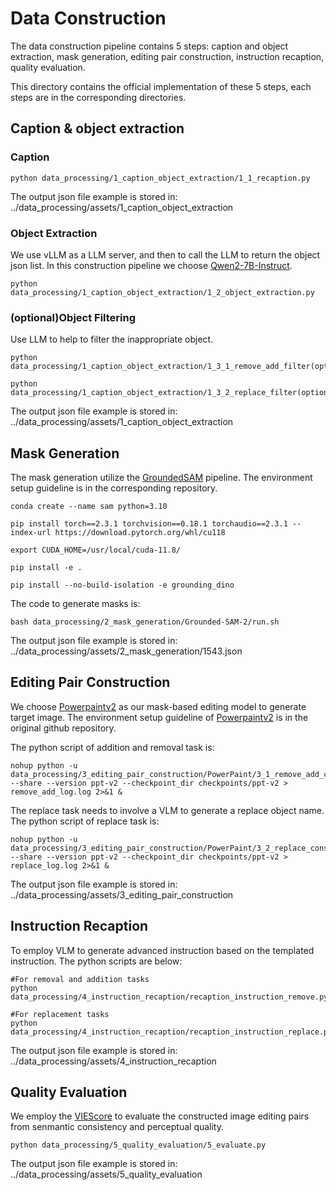 # Data Construction
The data construction pipeline contains 5 steps: caption and object extraction, mask generation, editing pair construction, instruction recaption, quality evaluation.

This directory contains the official implementation of these 5 steps, each steps are in the corresponding directories.
## Caption & object extraction
### Caption
```
python data_processing/1_caption_object_extraction/1_1_recaption.py
```
The output json file example is stored in: ../data_processing/assets/1_caption_object_extraction
### Object Extraction
We use vLLM as a LLM server, and then to call the LLM to return the object json list. In this construction pipeline we choose [Qwen2-7B-Instruct](https://huggingface.co/Qwen/Qwen2-7B-Instruct).
```
python data_processing/1_caption_object_extraction/1_2_object_extraction.py
```

### (optional)Object Filtering
Use LLM to help to filter the inappropriate object.
```
python data_processing/1_caption_object_extraction/1_3_1_remove_add_filter(optional).py
```
```
python data_processing/1_caption_object_extraction/1_3_2_replace_filter(optional).py
```
The output json file example is stored in: ../data_processing/assets/1_caption_object_extraction


## Mask Generation
The mask generation utilize the [GroundedSAM](https://github.com/IDEA-Research/Grounded-SAM-2) pipeline. The environment setup guideline is in the corresponding repository.
```
conda create --name sam python=3.10

pip install torch==2.3.1 torchvision==0.18.1 torchaudio==2.3.1 --index-url https://download.pytorch.org/whl/cu118

export CUDA_HOME=/usr/local/cuda-11.8/

pip install -e .

pip install --no-build-isolation -e grounding_dino
```

The code to generate masks is:
```
bash data_processing/2_mask_generation/Grounded-SAM-2/run.sh
```

The output json file example is stored in: ../data_processing/assets/2_mask_generation/1543.json

## Editing Pair Construction
We choose [Powerpaintv2](https://huggingface.co/JunhaoZhuang/PowerPaint-v2-1) as our mask-based editing model to generate target image. The environment setup guideline of [Powerpaintv2](https://github.com/open-mmlab/PowerPaint?tab=readme-ov-file) is in the original github repository.

The python script of addition and removal task is:
```
nohup python -u data_processing/3_editing_pair_construction/PowerPaint/3_1_remove_add_construction.py --share --version ppt-v2 --checkpoint_dir checkpoints/ppt-v2 > remove_add_log.log 2>&1 &
```

The replace task needs to involve a VLM to generate a replace object name. The python script of replace task is:
```
nohup python -u data_processing/3_editing_pair_construction/PowerPaint/3_2_replace_construction.py --share --version ppt-v2 --checkpoint_dir checkpoints/ppt-v2 > replace_log.log 2>&1 &
```

The output json file example is stored in:
../data_processing/assets/3_editing_pair_construction

## Instruction Recaption
To employ VLM to generate advanced instruction based on the templated instruction. The python scripts are below:
```
#For removal and addition tasks
python data_processing/4_instruction_recaption/recaption_instruction_remove.py

#For replacement tasks
python data_processing/4_instruction_recaption/recaption_instruction_replace.py
```

The output json file example is stored in: ../data_processing/assets/4_instruction_recaption
## Quality Evaluation
We employ the [VIEScore](https://github.com/TIGER-AI-Lab/VIEScore) to evaluate the constructed image editing pairs from senmantic consistency and perceptual quality.
```
python data_processing/5_quality_evaluation/5_evaluate.py
```
The output json file example is stored in:
../data_processing/assets/5_quality_evaluation